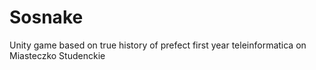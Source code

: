 # Sosnake
Unity game based on true history of prefect first year teleinformatica on Miasteczko Studenckie
